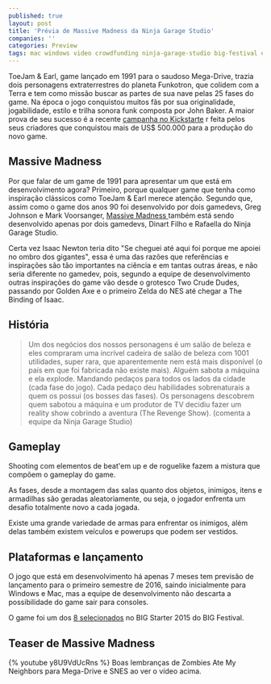 ```yaml
---
published: true
layout: post
title: 'Prévia de Massive Madness da Ninja Garage Studio'
companies: ''
categories: Preview
tags: mac windows video crowdfunding ninja-garage-studio big-festival evento big-starter roguelike previa
---
```

ToeJam & Earl, game lançado em 1991 para o saudoso Mega-Drive, trazia dois personagens extraterrestres do planeta Funkotron, que colidem com a Terra e tem como missão buscar as partes de sua nave pelas 25 fases do game. Na época o jogo conquistou muitos fãs por sua originalidade, jogabilidade, estilo e trilha sonora funk composta por John Baker. A maior prova de seu sucesso é a recente <a href="https://www.kickstarter.com/projects/1578116861/toejam-and-earl-back-in-the-groove/description" target="_blank">campanha no Kickstarte</a>
r feita pelos seus criadores que conquistou mais de US$ 500.000 para a produção do novo game.

## Massive Madness
Por que falar de um game de 1991 para apresentar um que está em desenvolvimento agora? Primeiro, porque qualquer game que tenha como inspiração clássicos como ToeJam & Earl merece atenção. Segundo que, assim como o game dos anos 90 foi desenvolvido por dois gamedevs, Greg Johnson e Mark Voorsanger, <a href="http://ninjagarage.com/massivemadness" target="_blank">Massive Madness </a>
 também está sendo desenvolvido apenas por dois gamedevs, Dinart Filho e Rafaella do Ninja Garage Studio.

Certa vez Isaac Newton teria dito "Se cheguei até aqui foi porque me apoiei no ombro dos gigantes", essa é uma das razões que referências e inspirações são tão importantes na ciência e em tantas outras áreas, e não seria diferente no gamedev, pois, segundo a equipe de desenvolvimento outras inspirações do game vão desde o grotesco Two Crude Dudes, passando por Golden Axe e o primeiro Zelda do NES até chegar a The Binding of Isaac.

## História
> Um dos negócios dos nossos personagens é um salão de beleza e eles compraram uma incrível cadeira de salão de beleza com 1001 utilidades, super rara, que aparentemente nem está mais disponível (o país em que foi fabricada não existe mais). Alguém sabota a máquina e ela explode. Mandando pedaços para todos os lados da cidade (cada fase do jogo). Cada pedaço deu habilidades sobrenaturais a quem os possui (os bosses das fases). Os personagens descobrem quem sabotou a máquina e um produtor de TV decidiu fazer um reality show cobrindo a aventura (The Revenge Show). (comenta a equipe da Ninja Garage Studio)



## Gameplay
Shooting com elementos de beat'em up e de roguelike fazem a mistura que compõem o gameplay do game.

As fases, desde a montagem das salas quanto dos objetos, inimigos, itens e armadilhas são geradas aleatoriamente, ou seja, o jogador enfrenta um desafio totalmente novo a cada jogada. 

Existe uma grande variedade de armas para enfrentar os inimigos, além delas também existem veículos e powerups que podem ser vestidos.



## Plataformas e lançamento
O jogo que está em desenvolvimento há apenas 7 meses tem previsão de lançamento para o primeiro semestre de 2016, saindo inicialmente para Windows e Mac, mas a equipe de desenvolvimento não descarta a possibilidade do game sair para consoles.

O game foi um dos <a href="{{ site.baseurl }}/2015/06/09/conheca-os-games-selecionados-no-big-starter/">8 selecionados</a>
 no BIG Starter 2015 do BIG Festival.
## Teaser de Massive Madness
{% youtube y8U9VdUcRns %}
Boas lembranças de Zombies Ate My Neighbors para Mega-Drive e SNES ao ver o vídeo acima.